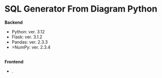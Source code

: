 # SQL Generator From Diagram Python
<b>
	Backend
</b>
<br/>
<ul>
	<li>Python: ver. 3.12</li>
	<li>Flask: ver. 3.1.2</li>
	<li>Pandas: ver. 2.3.3</li>
	<li>>NumPy: ver. 2.3.4</li>
</ul>
<br/>
<b>
	Frontend
</b>
<br/>
<ul>
	<li>.</li>
</ul>
<br/>